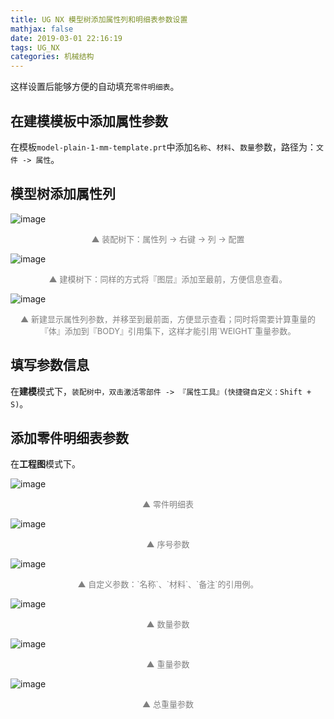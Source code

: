 ```yaml
---
title: UG NX 模型树添加属性列和明细表参数设置
mathjax: false
date: 2019-03-01 22:16:19
tags: UG_NX
categories: 机械结构
---
```


这样设置后能够方便的自动填充`零件明细表`。

<!--more-->

## 在建模模板中添加属性参数

在模板`model-plain-1-mm-template.prt`中添加`名称`、`材料`、`数量`参数，路径为：`文件 -> 属性`。

## 模型树添加属性列

![image](https://wx2.sinaimg.cn/large/006mcMYXgy1g0nntaaqtpj30id0ns76q.jpg)
<div style="font-size:13px;color:gray;text-align:center">▲ 装配树下：属性列 -> 右键 -> 列 -> 配置</div>

![image](https://ws3.sinaimg.cn/large/006mcMYXgy1g0no24vacnj30eb061mxl.jpg)
<div style="font-size:13px;color:gray;text-align:center">▲ 建模树下：同样的方式将『图层』添加至最前，方便信息查看。</div>

![image](https://wx4.sinaimg.cn/large/006mcMYXgy1g0nnv5sbatj309l0aojrv.jpg)
<div style="font-size:13px;color:gray;text-align:center">▲ 新建显示属性列参数，并移至到最前面，方便显示查看；同时将需要计算重量的『体』添加到『BODY』引用集下，这样才能引用`WEIGHT`重量参数。</div>

## 填写参数信息

在**建模**模式下，`装配树中，双击激活零部件 -> 『属性工具』(快捷键自定义：Shift + S)`。

## 添加零件明细表参数

在**工程图**模式下。

<!--![image](https://wx1.sinaimg.cn/large/006mcMYXgy1g0no4x9roij30hc04874c.jpg)-->
![image](https://ws3.sinaimg.cn/large/006mcMYXgy1g0np6veqscj30jg03zmx9.jpg)
<div style="font-size:13px;color:gray;text-align:center">▲ 零件明细表</div>

![image](https://ws3.sinaimg.cn/large/006mcMYXgy1g0np3ngmp9j30dc0aqaae.jpg)
<div style="font-size:13px;color:gray;text-align:center">▲ 序号参数</div>

![image](https://ws1.sinaimg.cn/large/006mcMYXgy1g0np4zdcpuj30dc0aqweu.jpg)
<div style="font-size:13px;color:gray;text-align:center">▲ 自定义参数：`名称`、`材料`、`备注`的引用例。</div>

![image](https://ws3.sinaimg.cn/large/006mcMYXgy1g0np8mk6nwj30dc0aqwer.jpg)
<div style="font-size:13px;color:gray;text-align:center">▲ 数量参数</div>

![image](https://wx4.sinaimg.cn/large/006mcMYXgy1g0np9ljxnij30dc0aqdg7.jpg)
<div style="font-size:13px;color:gray;text-align:center">▲ 重量参数</div>

![image](https://wx2.sinaimg.cn/large/006mcMYXgy1g0npadnyxjj30dc0aqglw.jpg)
<div style="font-size:13px;color:gray;text-align:center">▲ 总重量参数</div>

<!--
<hr/>
<span style="color:gray;font-size:12px">
参考：
1. [link-01]()
2. [link-01]()
3. [link-01]()
4. [link-01]()
5. [link-01]()
</span>
-->
